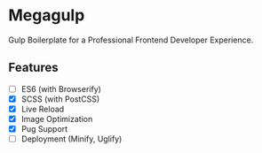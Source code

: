 # Megagulp
Gulp Boilerplate for a Professional Frontend Developer Experience.

## Features

- [ ] ES6 (with Browserify)
- [x] SCSS (with PostCSS)
- [x] Live Reload
- [x] Image Optimization
- [x] Pug Support
- [ ] Deployment (Minify, Uglify)
